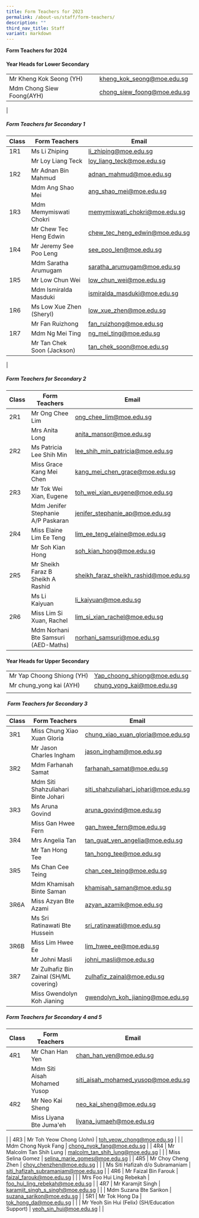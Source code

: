 ```yaml
---
title: Form Teachers for 2023
permalink: /about-us/staff/form-teachers/
description: ""
third_nav_title: Staff
variant: markdown
---
```

**Form Teachers for 2024**
#### **Year Heads for Lower Secondary**

|  |  |
|---|---|
| Mr Kheng Kok Seong (YH) | [kheng_kok_seong@moe.edu.sg](mailto:kheng_kok_seong@moe.edu.sg) |
| Mdm Chong Siew Foong(AYH) | [chong_siew_foong@moe.edu.sg](mailto:chong_siew_foong@moe.edu.sg) |
|

##### **Form Teachers for Secondary 1**

| Class | Form Teachers | Email |
|---|---|---|
| 1R1 | Ms Li Zhiping | [li_zhiping@moe.edu.sg](mailto:li_zhiping@moe.edu.sg) |
|  | Mr Loy Liang Teck | [loy_liang_teck@moe.edu.sg](mailto:loy_liang_teck@moe.edu.sg) |
| 1R2 | Mr Adnan Bin Mahmud | [adnan_mahmud@moe.edu.sg](mailto:adnan_mahmud@moe.edu.sg) |
|  | Mdm Ang Shao Mei| [ang_shao_mei@moe.edu.sg](mailto:ang_shao_mei@moe.edu.sg) |
| 1R3 | Mdm Memymiswati Chokri | [memymiswati_chokri@moe.edu.sg](mailto:memymiswati_chokri@moe.edu.sg) |
|  | Mr Chew Tec Heng Edwin| [chew_tec_heng_edwin@moe.edu.sg](mailto:chew_tec_heng_edwin@moe.edu.sg) |
| 1R4 | Mr Jeremy See Poo Leng | [see_poo_len@moe.edu.sg](mailto:see_poo_len@moe.edu.sg) |
|  | Mdm Saratha Arumugam | [saratha_arumugam@moe.edu.sg](mailto:saratha_arumugam@moe.edu.sg) |
| 1R5 | Mr Low Chun Wei | [low_chun_wei@moe.edu.sg](mailto:low_chun_wei@moe.edu.sg) |
|  | Mdm Ismiralda Masduki | [ismiralda_masduki@moe.edu.sg](mailto:ismiralda_masduki@moe.edu.sg) |
| 1R6 | Ms Low Xue Zhen (Sheryl) | [low_xue_zhen@moe.edu.sg](mailto:low_xue_zhen@moe.edu.sg) |
|  |Mr Fan Ruizhong | [fan_ruizhong@moe.edu.sg](mailto:fan_ruizhong@moe.edu.sg) |
| 1R7 | Mdm Ng Mei Ting | [ng_mei_ting@moe.edu.sg](mailto:ng_mei_ting@moe.edu.sg) |
|  |Mr Tan Chek Soon (Jackson) | [tan_chek_soon@moe.edu.sg](mailto:tan_chek_soon@moe.edu.sg) |
|
##### **Form Teachers for Secondary 2**

| Class | Form Teachers | Email |
|---|---|---|
| 2R1 | Mr Ong Chee Lim | [ong_chee_lim@moe.edu.sg](mailto:ong_chee_lim@moe.edu.sg) |
|  | Mrs Anita Long | [anita_mansor@moe.edu.sg](mailto:anita_mansor@moe.edu.sg) |
| 2R2 |Ms Patricia Lee Shih Min | [lee_shih_min_patricia@moe.edu.sg](mailto:lee_shih_min_patricia@moe.edu.sg) |
|  | Miss Grace Kang Mei Chen | [kang_mei_chen_grace@moe.edu.sg](mailto:kang_mei_chen_grace@moe.edu.sg) |
| 2R3 | Mr Tok Wei Xian, Eugene | [toh_wei_xian_eugene@moe.edu.sg](mailto:toh_wei_xian_eugene@moe.edu.sg) |
|  | Mdm Jenifer Stephanie A/P Paskaran | [jenifer_stephanie_ap@moe.edu.sg](mailto:jenifer_stephanie_ap@moe.edu.sg) |
| 2R4 | Miss Elaine Lim Ee Teng | [lim_ee_teng_elaine@moe.edu.sg](mailto:lim_ee_teng_elaine@moe.edu.sg) |
|  | Mr Soh Kian Hong | [soh_kian_hong@moe.edu.sg](mailto:soh_kian_hong@moe.edu.sg) |
| 2R5 | Mr Sheikh Faraz B Sheikh A Rashid | [sheikh_faraz_sheikh_rashid@moe.edu.sg](mailto:sheikh_faraz_sheikh_rashid@moe.edu.sg) |
|  | Ms Li Kaiyuan   | [li_kaiyuan@moe.edu.sg](mailto:li_kaiyuan@moe.edu.sg) |
| 2R6 | Miss Lim Si Xuan, Rachel | [lim_si_xian_rachel@moe.edu.sg](mailto:lim_si_xian_rachel@moe.edu.sg) |
|  | Mdm Norhani Bte Samsuri (AED-Maths) | [norhani_samsuri@moe.edu.sg](mailto:norhani_samsuri@moe.edu.sg) |

#### **Year Heads for Upper Secondary**

|  |  |
|---|---|
| Mr Yap Choong Shiong (YH) | [Yap_choong_shiong@moe.edu.sg](mailto:Yap_choong_shiong@moe.edu.sg) |
| Mr chung_yong kai (AYH) | [chung_yong_kai@moe.edu.sg](mailto:chung_yong_kai@moe.edu.sg) |
|  |  |

#####  **Form Teachers for Secondary 3**

| Class | Form Teachers | Email |
|---|---|---|
| 3R1 | Miss Chung Xiao Xuan Gloria | [chung_xiao_xuan_gloria@moe.edu.sg](mailto:chung_xiao_xuan_gloria@moe.edu.sg) |
|  | Mr Jason Charles Ingham | [jason_ingham@moe.edu.sg](mailto:jason_ingham@moe.edu.sg) |
| 3R2 | Mdm Farhanah Samat | [farhanah_samat@moe.edu.sg](mailto:farhanah_samat@moe.edu.sg) |
|  | Mdm Siti Shahzuliahari Binte Johari | [siti_shahzuliahari_johari@moe.edu.sg](mailto:siti_shahzuliahari_johari@moe.edu.sg) |
| 3R3 | Ms Aruna Govind |[aruna_govind@moe.edu.sg](mailto:aruna_govind@moe.edu.sg) |
|  | Miss Gan Hwee Fern | [gan_hwee_fern@moe.edu.sg](mailto:gan_hwee_fern@moe.edu.sg) |
| 3R4 | Mrs Angelia Tan | [tan_guat_yen_angelia@moe.edu.sg](mailto:tan_guat_yen_angelia@moe.edu.sg) |
|  | Mr Tan Hong Tee | [tan_hong_tee@moe.edu.sg](mailto:tan_hong_tee@moe.edu.sg) |
| 3R5 | Ms Chan Cee Teing | [chan_cee_teing@moe.edu.sg](mailto:chan_cee_teing@moe.edu.sg) |
|  | Mdm Khamisah Binte Saman | [khamisah_saman@moe.edu.sg](mailto:khamisah_saman@moe.edu.sg) |
| 3R6A | Miss Azyan Bte Azami | [azyan_azamik@moe.edu.sg](mailto:azyan_azami@moe.edu.sg) |
|  | Ms Sri Ratinawati Bte Hussein | [sri_ratinawati@moe.edu.sg](mailto:sri_ratinawati@moe.edu.sg) |
| 3R6B | Miss Lim Hwee Ee | [lim_hwee_ee@moe.edu.sg](mailto:lim_hwee_ee@moe.edu.sg) |
|  | Mr Johni Masli | [johni_masli@moe.edu.sg](mailto:sri_ratinawati@moe.edu.sg) |
| 3R7 |Mr Zulhafiz Bin Zainal (SH/ML covering) | [zulhafiz_zainal@moe.edu.sg](mailto:zulhafiz_zainal@moe.edu.sg) |
|  | Miss Gwendolyn Koh Jianing| [gwendolyn_koh_jianing@moe.edu.sg](mailto:gwendolyn_koh_jianing@moe.edu.sg) |

##### **Form Teachers for Secondary 4 and 5**

| Class | Form Teachers | Email |
|---|---|---|
| 4R1 | Mr Chan Han Yen | [chan_han_yen@moe.edu.sg](mailto:chan_han_yen@moe.edu.sg) |
|  | Mdm Siti Aisah Mohamed Yusop | [siti_aisah_mohamed_yusop@moe.edu.sg](mailto:siti_aisah_mohamed_yusop@moe.edu.sg) |
| 4R2 | Mr Neo Kai Sheng | [neo_kai_sheng@moe.edu.sg](mailto:neo_kai_sheng@moe.edu.sg) |
|  | Miss Liyana Bte Juma'eh | [liyana_jumaeh@moe.edu.sg](mailto:liyana_jumaeh@moe.edu.sg) |
|
| 4R3 | Mr Toh Yeow Chong (John) | [toh_yeow_chong@moe.edu.sg](mailto:toh_yeow_chong@moe.edu.sg) |
|  | Mdm Chong Nyok Fang | [chong_nyok_fang@moe.edu.sg](mailto:chong_nyok_fang@moe.edu.sg) |
| 4R4 | Mr Malcolm Tan Shih Lung | [malcolm_tan_shih_lung@moe.edu.sg](mailto:malcolm_tan_shih_lung@moe.edu.sg) |
|  | Miss Selina Gomez | [selina_marie_gomes@moe.edu.sg](mailto:selina_marie_gomes@moe.edu.sg) |
| 4R5 | Mr Choy Cheng Zhen | [choy_chenzhen@moe.edu.sg](mailto:choy_chenzhen@moe.edu.sg) |
|  | Ms Siti Hafizah d/o Subramaniam | [siti_hafizah_subramaniam@moe.edu.sg](mailto:siti_hafizah_subramaniam@moe.edu.sg) |
| 4R6 | Mr Faizal Bin Farouk | [faizal_farouk@moe.edu.sg](mailto:faizal_farouk@moe.edu.sg) |
|  | Mrs Foo Hui Ling Rebekah | [foo_hui_ling_rebekah@moe.edu.sg](mailto:foo_hui_ling_rebekah@moe.edu.sg) |
| 4R7 | Mr Karamjit Singh | [karamjit_singh_s_singh@moe.edu.sg](mailto:karamjit_singh_s_singh@moe.edu.sg) |
|  | Mdm Suzana Bte Sarikon | [suzana_sarikon@moe.edu.sg](mailto:suzana_sarikon@moe.edu.sg) |
| 5R1 | Mr Tok Hong Da | [tok_hong_da@moe.edu.sg](mailto:tok_hong_da@moe.edu.sg) |
|  | Mr Yeoh Sin Hui (Felix) (SH/Education Support) | [yeoh_sin_hui@moe.edu.sg](mailto:yeoh_sin_hui@moe.edu.sg) |
|